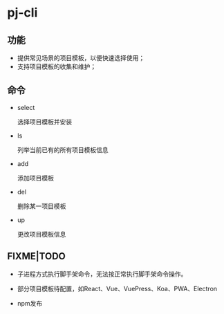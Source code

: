 # pj-cli

## 功能
- 提供常见场景的项目模板，以便快速选择使用；
- 支持项目模板的收集和维护；

## 命令
- select

  选择项目模板并安装

- ls

  列举当前已有的所有项目模板信息

- add

  添加项目模板

- del

  删除某一项目模板

- up

  更改项目模板信息

## FIXME|TODO

- 子进程方式执行脚手架命令，无法按正常执行脚手架命令操作。

- 部分项目模板待配置，如React、Vue、VuePress、Koa、PWA、Electron

- npm发布
